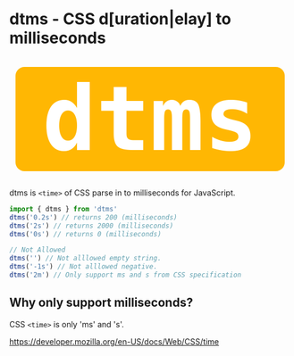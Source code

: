 # dtms - CSS d[uration|elay] to milliseconds

<div style="font-family: monospace; font-size: 10rem; text-align: center; padding: 1rem 0; font-weight: bold;">
  <span style="background-color: #ffb703; color: white; padding: 0 3rem; border-radius: 1rem;">dtms</span>
</div>

dtms is `<time>` of CSS parse in to milliseconds for JavaScript.

```js
import { dtms } from 'dtms'
dtms('0.2s') // returns 200 (milliseconds)
dtms('2s') // returns 2000 (milliseconds)
dtms('0s') // returns 0 (milliseconds)

// Not Allowed
dtms('') // Not alllowed empty string.
dtms('-1s') // Not alllowed negative.
dtms('2m') // Only support ms and s from CSS specification
```

## Why only support milliseconds?

CSS `<time>` is only 'ms' and 's'.

https://developer.mozilla.org/en-US/docs/Web/CSS/time

